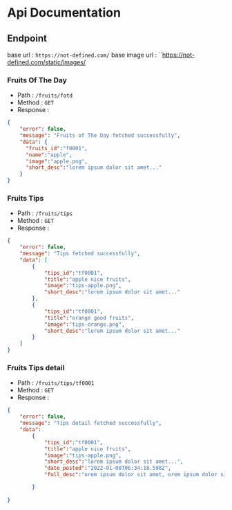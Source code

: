 # Api Documentation
## Endpoint
base url : ``https://not-defined.com/``
base image url : ``https://not-defined.com/static/images/
### Fruits Of The Day
- Path : ``/fruits/fotd``
- Method : ``GET``
- Response :
```json
{
    "error": false,
    "message": "Fruits of The Day fetched successfully",
    "data": {
      "fruits_id":"f0001",
      "name":"apple",
      "image":"apple.png",
      "short_desc":"lorem ipsum dolor sit amet..."
    }
}

```
### Fruits Tips
- Path : ``/fruits/tips``
- Method : ``GET``
- Response :
```json
{
    "error": false,
    "message": "Tips fetched successfully",
    "data": [
        {
            "tips_id":"tf0001",
            "title":"apple nice fruits",
            "image":"tips-apple.png",
            "short_desc":"lorem ipsum dolor sit amet..."
        },
        {
            "tips_id":"tf0001",
            "title":"orange good fruits",
            "image":"tips-orange.png",
            "short_desc":"lorem ipsum dolor sit amet..."
        }
    ]
}

```
### Fruits Tips detail
- Path : ``/fruits/tips/tf0001``
- Method : ``GET``
- Response :
```json
{
    "error": false,
    "message": "Tips detail fetched successfully",
    "data": 
        {
            "tips_id":"tf0001",
            "title":"apple nice fruits",
            "image":"tips-apple.png",
            "short_desc":"lorem ipsum dolor sit amet...",
            "date_posted":"2022-01-08T06:34:18.598Z",
            "full_desc":"orem ipsum dolor sit amet, orem ipsum dolor sit amet,orem ipsum dolor sit amet,orem ipsum dolor sit amet"

        }
        
}

```


